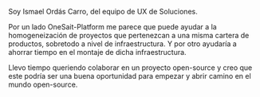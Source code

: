 Soy Ismael Ordás Carro, del equipo de UX de Soluciones.

Por un lado OneSait-Platform me parece que puede ayudar a la homogeneización de proyectos que pertenezcan a una misma cartera de productos, sobretodo a nivel de infraestructura. Y por otro ayudaría a ahorrar tiempo en el montaje de dicha infraestructura.

Llevo tiempo queriendo colaborar en un proyecto open-source y creo que este podría ser una buena oportunidad para empezar y abrir camino en el mundo open-source.
